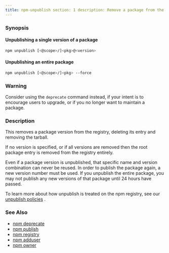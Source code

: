 ```yaml
---
title: npm-unpublish section: 1 description: Remove a package from the registry
---
```


### Synopsis

#### Unpublishing a single version of a package

```bash
npm unpublish [<@scope>/]<pkg>@<version>
```

#### Unpublishing an entire package

```bash
npm unpublish [<@scope>/]<pkg> --force
```

### Warning

Consider using the `deprecate` command instead, if your intent is to encourage users to upgrade, or if you no longer
want to maintain a package.

### Description

This removes a package version from the registry, deleting its entry and removing the tarball.

If no version is specified, or if all versions are removed then the root package entry is removed from the registry
entirely.

Even if a package version is unpublished, that specific name and version combination can never be reused. In order to
publish the package again, a new version number must be used. If you unpublish the entire package, you may not publish
any new versions of that package until 24 hours have passed.

To learn more about how unpublish is treated on the npm registry, see
our <a href="https://www.npmjs.com/policies/unpublish" target="_blank" rel="noopener noreferrer"> unpublish policies</a>
.

### See Also

* [npm deprecate](/commands/npm-deprecate)
* [npm publish](/commands/npm-publish)
* [npm registry](/using-npm/registry)
* [npm adduser](/commands/npm-adduser)
* [npm owner](/commands/npm-owner)
